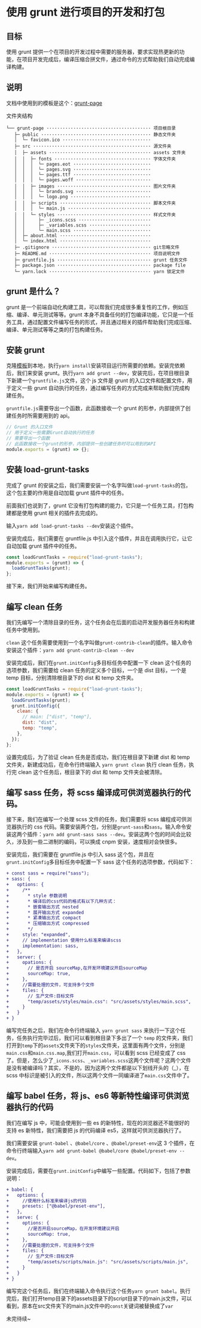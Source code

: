 # 使用 grunt 进行项目的开发和打包

## 目标

使用 grunt 提供一个在项目的开发过程中需要的服务器，要求实现热更新的功能，在项目开发完成后，编译压缩合拼文件，通过命令的方式帮助我们自动完成编译构建。

## 说明

文档中使用到的模板是这个：[grunt-page](https://github.com/Aisen60/grunt-page)

文件夹结构

```
└── grunt-page ······································· 项目根目录
   ├─ public ········································· 静态文件夹
   │  └─ favicon.ico ·································
   ├─ src ············································ 源文件夹
   │  ├─ assets ······································ assets 文件夹
   │  │  ├─ fonts ···································· 字体文件夹
   │  │  │  └─ pages.eot ·····························
   │  │  │  └─ pages.svg ·····························
   │  │  │  └─ pages.ttf ·····························
   │  │  │  └─ pages.woff ····························
   │  │  ├─ images ··································· 图片文件夹
   │  │  │  └─ brands.svg ····························
   │  │  │  └─ logo.png ······························
   │  │  ├─ scripts ·································· 脚本文件夹
   │  │  │  └─ main.js ·······························
   │  │  └─ styles ··································· 样式文件夹
   │  │     ├─ _icons.scss ···························
   │  │     ├─ _variables.scss ·······················
   │  │     └─ main.scss ·····························
   │  ├─ about.html ··································
   │  └─ index.html ··································
   ├─ .gitignore ····································· git忽略文件
   ├─ README.md ······································ 项目说明文件
   ├─ gruntfile.js ··································· grunt 任务文件
   ├─ package.json ··································· package file
   └─ yarn.lock ······································ yarn 锁定文件
```

## grunt 是什么？

grunt 是一个前端自动化构建工具，可以帮我们完成很多重复性的工作，例如压缩、编译、单元测试等等。grunt 本身不具备任何的打包编译功能，它只是一个任务工具，通过配置文件编写任务的形式，并且通过相关的插件帮助我们完成压缩、编译、单元测试等等之类的打包构建任务。

## 安装 grunt

克隆[模板](https://github.com/Aisen60/grunt-page)到本地，执行`yarn install`安装项目运行所需要的依赖。安装完依赖后，我们来安装 grunt。执行`yarn add grunt --dev`，安装完后，在项目根目录下新建一个`gruntfile.js`文件，这个 js 文件是 grunt 的入口文件和配置文件，用于定义一些 grunt 自动执行的任务，通过编写任务的方式完成来帮助我们完成构建任务。

`gruntfile.js`需要导出一个函数，此函数接收一个 grunt 的形参，内部提供了创建任务时所需要用到的 api。

```javascript
// Grunt 的入口文件
// 用于定义一些需要Grunt自动执行的任务
// 需要导出一个函数
// 此函数接收一个grunt的形参，内部提供一些创建任务时可以用到的API
module.exports = (grunt) => {};
```

## 安装 load-grunt-tasks

完成了 grunt 的安装之后，我们需要安装一个名字叫做`load-grunt-tasks`的包，这个包主要的作用是自动加载 grunt 插件中的任务。

前面我们也说到了，grunt 它没有打包构建的能力，它只是一个任务工具，打包构建都是使用 grunt 相关的插件去完成的。

输入`yarn add load-grunt-tasks --dev`安装这个插件。

安装完成后，我们需要在 gruntfile.js 中引入这个插件，并且在调用执行它，让它自动加载 grunt 插件中的任务。

```javascript
const loadGruntTasks = require("load-grunt-tasks");
module.exports = (grunt) => {
  loadGruntTasks(grunt);
};
```

接下来，我们开始来编写构建任务。

## 编写 clean 任务

我们先编写一个清除目录的任务，这个任务会在后面的启动开发服务器任务和构建任务中使用到。

`clean` 这个任务需要使用到一个名字叫做`grunt-contrib-clean`的插件。输入命令安装这个插件：`yarn add grunt-contrib-clean --dev`

安装完成后，我们在`grunt.initConfig`多目标任务中配置一下 clean 这个任务的选项参数，我们需要给 clean 任务的定义多个目标，一个是 dist 目标，一个是 temp 目标，分别清除根目录下的 dist 和 temp 文件夹。

```javascript
const loadGruntTasks = require("load-grunt-tasks");
module.exports = (grunt) => {
  loadGruntTasks(grunt);
  grunt.initConfig({
    clean: {
      // main: ["dist", "temp"],
      dist: "dist",
      temp: "temp",
    },
  });
};
```

设置完成后，为了验证 clean 任务是否成功，我们在根目录下新建 dist 和 temp 文件夹，新建成功后，在命令行终端输入 `yarn grunt clean` 执行 clean 任务，执行完 clean 这个任务后，根目录下的 dist 和 temp 文件夹会被清除。

## 编写 sass 任务，将 scss 编译成可供浏览器执行的代码。

接下来，我们在编写一个处理 scss 文件的任务，我们需要将 scss 编程成可供浏览器执行的 css 代码。需要安装两个包，分别是`grunt-sass`和`sass`。输入命令安装这两个插件：`yarn add grunt-sass sass --dev`。安装这两个包的时间会比较久，涉及到一些二进制的编码，可以换成 cnpm 安装，速度相对会快很多。

安装完后，我们需要在 gruntfile.js 中引入 sass 这个包，并且在`grunt.initConfig`多目标任务中配置一下 sass 这个任务的选项参数，代码如下：

```patch
+ const sass = require("sass");
+ sass: {
+   options: {
+     /**
+       * style 参数说明
+       * 编译后的css代码的格式有以下几种方式：
+       * 嵌套输出方式 nested
+       * 展开输出方式 expanded
+       * 紧凑输出方式 compact
+       * 压缩输出方式 compressed
+       */
+     style: "expanded",
+     // implementation 使用什么标准来编译scss
+     implementation: sass,
+   },
+   server: {
+     opations: {
+       // 是否开启 sourceMap,在开发环境建议开启sourceMap
+       sourceMap: true,
+     },
+     //需要处理的文件，可支持多个文件
+     files: {
+       // 生产文件:目标文件
+       "temp/assets/styles/main.css": "src/assets/styles/main.scss",
+     }
+   }
+ }
```

编写完任务之后，我们在命令行终端输入 `yarn grunt sass` 来执行一下这个任务，任务执行完毕过后，我们可以看到根目录下多出了一个 `temp` 的文件夹，我们打开到`temp`下的`assets`文件夹下的`styles`文件夹，这里面有两个文件，分别是`main.css`和`main.css.map`,我们打开`main.css`，可以看到 scss 已经变成了 css 了。但是，怎么少了`_icons.scss`、`_variables.scss`这两个文件呢？这两个文件是没有被编译吗？其实，不是的，因为这两个文件都是以下划线开头的（\_），在 scss 中标识是被引入的文件，所以这两个文件一同编译进了`main.css`文件中了。

## 编写 babel 任务，将 js、es6 等新特性编译可供浏览器执行的代码

我们在编写 js 中，可能会使用到一些 es 的新特性，现在的浏览器还不能很好的支持 es 新特性，我们需要把 js 的代码编译 es5，这样就可供浏览器执行了。

我们需要安装 `grunt-babel` 、`@babel/core` 、`@babel/preset-env`这 3 个插件，在命令行终端输入`yarn add grunt-babel @babel/core @babel/preset-env --dev`。

安装完成后，需要在`grunt.initConfig`中编写一些配置。代码如下，包括了参数说明：

```patch
+ babel: {
+   options: {
+     //使用什么标准来编译js的代码
+     presets: ["@babel/preset-env"],
+   },
+   serve: {
+     options: {
+       //是否开启sourceMap，在开发环境建议开启
+       sourceMap: true,
+     },
+     //需要处理的文件，可支持多个文件
+     files: {
+       // 生产文件:目标文件
+       "temp/assets/scripts/main.js": "src/assets/scripts/main.js",
+     }
+   }
+ }
```

编写完这个任务后，我们在终端输入命令执行这个任务`yarn grunt babel`。执行完后，我们打开temp目录下的assets目录下的script目录下的main.js文件，可以看到，原本在src文件夹下的main.js文件中的`const`关键词被替换成了`var`

未完待续~